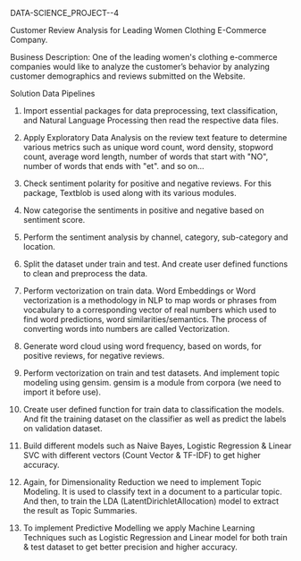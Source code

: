 DATA-SCIENCE_PROJECT--4

Customer Review Analysis for Leading Women Clothing E-Commerce Company.

Business Description: One of the leading women's clothing e-commerce companies would like to analyze the customer’s behavior by analyzing customer demographics and reviews submitted on the Website.

Solution Data Pipelines
1)  Import essential packages for data preprocessing, text classification, and Natural Language Processing then read the respective data files.

2)  Apply Exploratory Data Analysis on the review text feature to determine various metrics such as unique word count, word density, stopword count, average word length, number of words that start with "NO", number of words that ends with "et". and so on...
  
3)  Check sentiment polarity for positive and negative reviews. For this package, Textblob is used along with its various modules.

4)  Now categorise the sentiments in positive and negative based on sentiment score.

5)  Perform the sentiment analysis by channel, category, sub-category and location.

6)  Split the dataset under train and test. And create user defined functions to clean and preprocess the data.

7)  Perform vectorization on train data. Word Embeddings or Word vectorization is a methodology in NLP to map words or phrases from vocabulary to a corresponding vector of real numbers which used to find word predictions, word similarities/semantics. The process of converting words into numbers are called Vectorization. 

8)  Generate word cloud using word frequency, based on words, for positive reviews, for negative reviews.

9)  Perform vectorization on train and test datasets. And implement topic modeling using gensim. gensim is a module from corpora (we need to import it before use).

10)  Create user defined function for train data to classification the models. And fit the training dataset on the classifier as well as predict the labels on validation dataset.

11)  Build different models such as Naive Bayes, Logistic Regression & Linear SVC with different vectors (Count Vector & TF-IDF) to get higher accuracy.

12)  Again, for Dimensionality Reduction we need to implement Topic Modeling. It is used to classify text in a document to a particular topic. And then, to train the LDA (LatentDirichletAllocation) model to extract the result as Topic Summaries.

13) To implement Predictive Modelling we apply Machine Learning Techniques such as Logistic Regression and Linear model for both train & test dataset to get better precision and higher accuracy.
